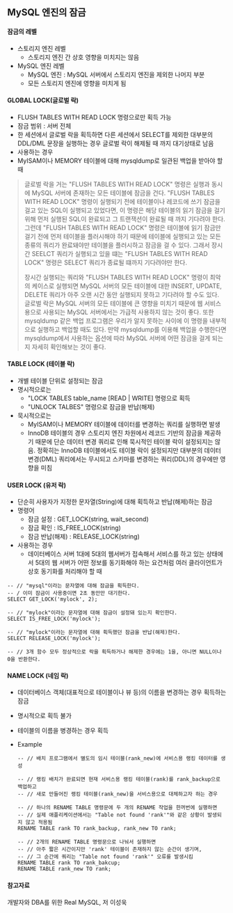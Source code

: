 ## MySQL 엔진의 잠금

#### 잠금의 레벨

* 스토리지 엔진 레벨
  * 스토리지 엔진 간 상호 영향을 미치지는 않음
* MySQL 엔진 레벨
  * MySQL 엔진 : MySQL 서버에서 스토리지 엔진을 제외한 나머지 부분
  * 모든 스토리지 엔진에 영향을 미치게 됨



#### GLOBAL LOCK(글로벌 락)

*  FLUSH TABLES WITH READ LOCK 명령으로만 획득 가능
*  잠금 범위 : 서버 전체
  * 한 세션에서 글로벌 락을 획득하면 다른 세션에서 SELECT를 제외한 대부분의 DDL/DML 문장을 실행하는 경우 글로벌 락이 해제될 때 까지 대기상태로 남음
*  사용하는 경우
  * MyISAM이나 MEMORY 테이블에 대해 mysqldump로 일관된 백업을 받아야 할 때

> 글로벌 락을 거는 "FLUSH TABLES WITH READ LOCK" 명령은 실행과 동시에 MySQL 서버에 존재하는 모든 테이블에 잠금을 건다. "FLUSH TABLES WITH READ LOCK" 명령이 실행되기 전에 테이블이나 레코드에 쓰기 잠금을 걸고 있는 SQL이 실행되고 있었다면, 이 명령은 해당 테이블의 읽기 잠금을 걸기 위해 먼저 실행된 SQL이 완료되고 그 트랜잭션이 완료될 때 까지 기다려야 한다. 그런데 "FLUSH TABLES WITH READ LOCK" 명령은 테이블에 읽기 잠금만 걸기 전에 먼저 테이블을 플러시해야 하기 때문에 테이블에 실행되고 있는 모든 종류의 쿼리가 완료돼야만 테이블을 플러시하고 잠금을 걸 수 있다. 그래서 장시간 SEELCT 쿼리가 실행되고 있을 떄는 "FLUSH TABLES WITH READ LOCK" 명령은 SELECT 쿼리가 종료될 떄까지 기다려야만 한다.
>
> 장시간 실행되는 쿼리와 "FLUSH TABLES WITH READ LOCK" 명령이 최악의 케이스로 실행되면 MySQL 서버의 모든 테이블에 대한 INSERT, UPDATE, DELETE 쿼리가 아주 오랜 시간 동안 실행되지 못하고 기다려야 할 수도 있다. 글로벌 락은 MySQL 서버의 모든 테이블에 큰 영향을 미치기 때문에 웹 서비스용으로 사용되는 MySQL 서버에서는 가급적 사용하지 않는 것이 좋다. 또한 mysqldump 같은 백업 프로그램은 우리가 알지 못하는 사이에 이 명령을 내부적으로 실행하고 백업할 때도 있다. 만약 mysqldump를 이용해 백업을 수행한다면 mysqldump에서 사용하는 옵션에 따라 MySQL 서버에 어떤 잠금을 걸게 되는지 자세히 확인해보는 것이 좋다.



#### TABLE LOCK (테이블 락)

* 개별 테이블 단위로 설정되는 잠금
* 명시적으로는
  * "LOCK TABLES table_name [READ | WRITE] 명령으로 획득
  * "UNLOCK TALBES" 명령으로 잠금을 반납(해제)
* 묵시적으로는
  * MyISAM이나 MEMORY 테이블에 데이터를 변경하는 쿼리를 실행하면 발생
  * InnoDB 테이블의 경우 스토리지 엔진 차원에서 레코드 기반의 잠금을 제공하기 때문에 단순 데이터 변경 쿼리로 인해 묵시적인 테이블 락이 설정되지는 않음. 정확히는 InnoDB 테이블에서도 테이블 락이 설정되지만 대부분의 데이터 변경(DML) 쿼리에서는 무시되고 스키마를 변경하는 쿼리(DDL)의 경우에만 영향을 미침



#### USER LOCK (유저 락)

* 단순히 사용자가 지정한 문자열(String)에 대해 획득하고 반납(해제)하는 잠금
* 명령어
  * 잠금 설정 : GET_LOCK(string, wait_second)
  * 잠금 확인 : IS_FREE_LOCK(string)
  * 잠금 반납(해제) : RELEASE_LOCK(string)
* 사용하는 경우
  * 데이터베이스 서버 1대에 5대의 웹서버가 접속해서 서비스를 하고 있는 상태에서 5대의 웹 서버가 어떤 정보를 동기화해야 하는 요건처럼 여러 클라이언트가 상호 동기화를 처리해야 할 때

```mysql
-- // "mysql"이라는 문자열에 대해 잠금을 획득한다.
-- / 이미 잠금이 사용중이면 2초 동안만 대기한다.
SELECT GET_LOCK('mylock', 2);

-- // "mylock"이라는 문자열에 대해 잠금이 설정돼 있는지 확인한다.
SELECT IS_FREE_LOCK('mylock');

-- // "mylock"이라는 문자열에 대해 획득했던 잠금을 반납(해제)한다.
SELECT RELEASE_LOCK('mylock');

-- // 3개 함수 모두 정상적으로 락을 획득하거나 해제한 경우에는 1을, 아니면 NULL이나 0을 반환한다.
```



#### NAME LOCK (네임 락)

* 데이터베이스 객체(대표적으로 테이블이나 뷰 등)의 이름을 변경하는 경우 획득하는 잠금

* 명시적으로 획득 불가

* 테이블의 이름을 병경하는 경우 획득

* Example

  ```mysql
  -- // 배치 프로그램에서 별도의 임시 테이블(rank_new)에 서비스용 랭킹 데이터를 생성

  -- // 랭킹 배치가 완료되면 현재 서비스용 랭킹 테이블(rank)를 rank_backup으로 백업하고
  -- // 새로 만들어진 랭킹 테이블(rank_new)을 서비스용으로 대체하고자 하는 경우

  -- // 하나의 RENAME TABLE 명령문에 두 개의 RENAME 작업을 한꺼번에 실행하면
  -- // 실제 애플리케이션에서는 "Table not found 'rank'"와 같은 상황이 발생되지 않고 적용됨
  RENAME TABLE rank TO rank_backup, rank_new TO rank;

  -- // 2개의 RENAME TABLE 명령문으로 나눠서 실행하면
  -- // 아주 짧은 시간이지만 'rank' 테이블이 존재하지 않는 순간이 생기며,
  -- // 그 순간에 쿼리는 "Table not found 'rank'" 오류를 발생시킴
  RENAME TABLE rank TO rank_bakcup;
  RENAME TABLE rank_new TO rank;
  ```








#### 참고자료

개발자와 DBA를 위한 Real MySQL, 저 이성욱